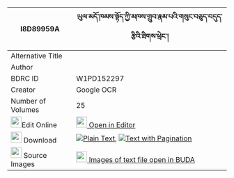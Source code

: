 |I8D89959A|ཡུལ་མདོ་ཁམས་སྟོད་ཀྱི་མཁས་གྲུབ་རྣམ་པའི་གསུང་བཅུད་བདུད་རྩིའི་ཐིགས་ཕྲེང་། 
| --- | --- 
|Alternative Title |
|Author | 
|BDRC ID | W1PD152297
|Creator | Google OCR
|Number of Volumes| 25
|<img width="25" src="https://img.icons8.com/color/25/000000/edit-property.png">Edit Online| [<img width="25" src="https://avatars.githubusercontent.com/u/45091458?s=200&v=4"> Open in Editor](http://editor.openpecha.org/I8D89959A)
|<img width="25" src="https://img.icons8.com/fluent/48/000000/download-2.png"/>  Download | [![](https://img.icons8.com/color/20/000000/txt.png)Plain Text](https://github.com/Openpecha/I8D89959A/releases/download/v2/yul_dokham_to_kyi_khedrub_namp_plain_I8D89959A.zip), [![](https://img.icons8.com/color/20/000000/txt.png)Text with Pagination](https://github.com/Openpecha/I8D89959A/releases/download/v2/yul_dokham_to_kyi_khedrub_namp_pages_I8D89959A.zip)
|<img width="25" src="https://img.icons8.com/plasticine/100/000000/pictures-folder.png"/>  Source Images | [<img width="25" src="https://library.bdrc.io/icons/BUDA-small.svg"> Images of text file open in BUDA](https://library.bdrc.io/show/bdr:W1PD152297)